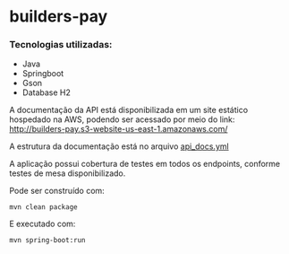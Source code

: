 # builders-pay

### Tecnologias utilizadas:
- Java
- Springboot
- Gson
- Database H2

A documentação da API está disponibilizada em um site estático hospedado na AWS, podendo ser acessado por meio do link: http://builders-pay.s3-website-us-east-1.amazonaws.com/

A estrutura da documentação está no arquivo [api_docs.yml](https://github.com/rafaelbcastilhos/builders-pay/blob/main/api_docs.yml)

A aplicação possui cobertura de testes em todos os endpoints, conforme testes de mesa disponibilizado.

Pode ser construído com:
```
mvn clean package
```

E executado com:
```
mvn spring-boot:run
```
